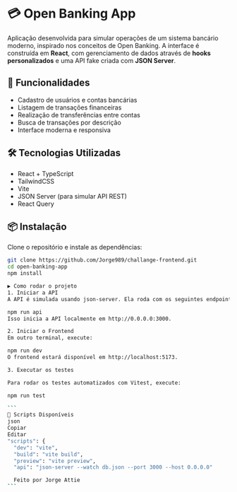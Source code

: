 # 💳 Open Banking App

Aplicação desenvolvida para simular operações de um sistema bancário moderno, inspirado nos conceitos de Open Banking. A interface é construída em **React**, com gerenciamento de dados através de **hooks personalizados** e uma API fake criada com **JSON Server**.

## 🚀 Funcionalidades

- Cadastro de usuários e contas bancárias
- Listagem de transações financeiras
- Realização de transferências entre contas
- Busca de transações por descrição
- Interface moderna e responsiva

## 🛠️ Tecnologias Utilizadas

- React + TypeScript
- TailwindCSS
- Vite
- JSON Server (para simular API REST)
- React Query

## 📦 Instalação

Clone o repositório e instale as dependências:

````bash
git clone https://github.com/Jorge989/challange-frontend.git
cd open-banking-app
npm install

▶️ Como rodar o projeto
1. Iniciar a API
A API é simulada usando json-server. Ela roda com os seguintes endpoints:

npm run api
Isso inicia a API localmente em http://0.0.0.0:3000.

2. Iniciar o Frontend
Em outro terminal, execute:

npm run dev
O frontend estará disponível em http://localhost:5173.

3. Executar os testes

Para rodar os testes automatizados com Vitest, execute:

npm run test

```
🧾 Scripts Disponíveis
json
Copiar
Editar
"scripts": {
  "dev": "vite",
  "build": "vite build",
  "preview": "vite preview",
  "api": "json-server --watch db.json --port 3000 --host 0.0.0.0"

  Feito por Jorge Attie
```
````

